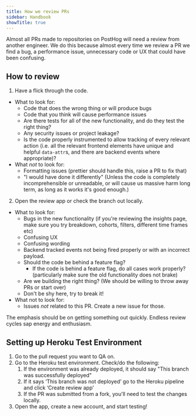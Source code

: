 ```yaml
---
title: How we review PRs
sidebar: Handbook
showTitle: true
---
```


Almost all PRs made to repositories on PostHog will need a review from another engineer. We do this because almost every time we review a PR we find a bug, a performance issue, unnecessary code or UX that could have been confusing.

## How to review

1. Have a flick through the code.
  - What to look for:
    - Code that does the wrong thing or will produce bugs
    - Code that you think will cause performance issues
    - Are there tests for all of the new functionality, and do they test the right thing?
    - Any security issues or project leakage?
    - Is the code properly instrumented to allow tracking of every relevant action (i.e. all the relevant frontend elements have unique and helpful `data-attr`s, and there are backend events where appropriate)?
  - What _not_ to look for:
    - Formatting issues (prettier should handle this, raise a PR to fix that)
    - "I would have done it differently" (Unless the code is completely incomprehensible or unreadable, or will cause us massive harm long term, as long as it works it's good enough.)

2. Open the review app or check the branch out locally.
  - What to look for:
    - Bugs in the new functionality (if you're reviewing the insights page, make sure you try breakdown, cohorts, filters, different time frames etc)
    - Confusing UX
    - Confusing wording
    - Backend tracked events not being fired properly or with an incorrect payload.
    - Should the code be behind a feature flag?
      - If the code is behind a feature flag, do all cases work properly? (particularly make sure the old functionality does not brake)
    - Are we building the right thing? (We should be willing to throw away PRs or start over)
    - Don't be shy here, try to break it!
  - What not to look for:
    - Issues _not_ related to this PR. Create a new issue for those.

The emphasis should be on getting something out quickly. Endless review cycles sap energy and enthusiasm.

## Setting up Heroku Test Environment 

1. Go to the pull request you want to QA on. 
2. Go to the Heroku test environment.
    Check/do the following:
    1. If the environment was already deployed, it should say "This branch was successfully deployed"
    1. If it says ‘This branch was not deployed’ go to the Heroku pipeline and click ‘Create review app’
    1. If the PR was submitted from a fork, you'll need to test the changes locally. 
3. Open the app, create a new account, and start testing!

